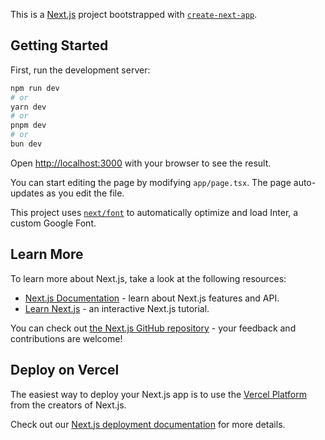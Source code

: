 This is a [Next.js](https://nextjs.org/) project bootstrapped with [`create-next-app`](https://github.com/vercel/next.js/tree/canary/packages/create-next-app).

## Getting Started

First, run the development server:

```bash
npm run dev
# or
yarn dev
# or
pnpm dev
# or
bun dev
```

Open [http://localhost:3000](http://localhost:3000) with your browser to see the result.

You can start editing the page by modifying `app/page.tsx`. The page auto-updates as you edit the file.

This project uses [`next/font`](https://nextjs.org/docs/basic-features/font-optimization) to automatically optimize and load Inter, a custom Google Font.

## Learn More

To learn more about Next.js, take a look at the following resources:

- [Next.js Documentation](https://nextjs.org/docs) - learn about Next.js features and API.
- [Learn Next.js](https://nextjs.org/learn) - an interactive Next.js tutorial.

You can check out [the Next.js GitHub repository](https://github.com/vercel/next.js/) - your feedback and contributions are welcome!

## Deploy on Vercel

The easiest way to deploy your Next.js app is to use the [Vercel Platform](https://vercel.com/new?utm_medium=default-template&filter=next.js&utm_source=create-next-app&utm_campaign=create-next-app-readme) from the creators of Next.js.

Check out our [Next.js deployment documentation](https://nextjs.org/docs/deployment) for more details.

<!-- <Input
          type="text"
          id="floating_outlined"
          className="px-4 py-2 dark:text-white text-black outline-none border focus:border-none border-gray-400 rounded hover:border-gray-600 duration-200 peer focus:border-black dark:focus:border-zinc-200 dark:hover:border-gray-600 dark:border-gray-600 dark:bg-zinc-900 bg-white"
          placeholder=" "
          value=""
        />
        <label
          htmlFor="floating_outlined"
          className="absolute text-base text-gray-500 dark:text-gray-400 duration-300 transform -translate-y-4 scale-75 top-2 z-10 origin-[0] dark:bg-background px-2 peer-focus:px-2 peer-focus:text-black peer-focus:dark:text-white peer-focus:dark:bg-zinc-900 peer-focus:bg-white peer-placeholder-shown:scale-100 peer-placeholder-shown:-translate-y-1/2 peer-placeholder-shown:top-1/2 peer-focus:top-2 peer-focus:scale-75 peer-focus:-translate-y-5 left-1 max-sm:left-5"
        >
          Github Username
        </label> -->
